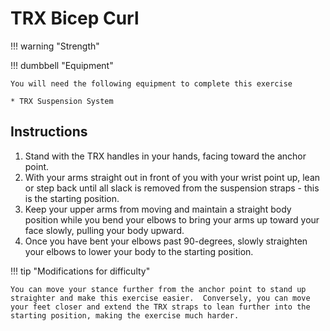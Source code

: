 # TRX Bicep Curl

!!! warning "Strength"

!!! dumbbell "Equipment"

    You will need the following equipment to complete this exercise
    
    * TRX Suspension System

## Instructions

1. Stand with the TRX handles in your hands, facing toward the anchor point.
2. With your arms straight out in front of you with your wrist point up, lean or step back until all slack is removed from the suspension straps - this is the starting position.
3. Keep your upper arms from moving and maintain a straight body position while you bend your elbows to bring your arms up toward your face slowly, pulling your body upward.
4. Once you have bent your elbows past 90-degrees, slowly straighten your elbows to lower your body to the starting position.

!!! tip "Modifications for difficulty"

    You can move your stance further from the anchor point to stand up straighter and make this exercise easier.  Conversely, you can move your feet closer and extend the TRX straps to lean further into the starting position, making the exercise much harder.
